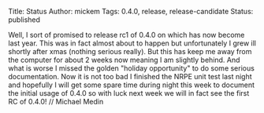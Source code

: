 Title: Status
Author: mickem
Tags: 0.4.0, release, release-candidate
Status: published

Well, I sort of promised to release rc1 of 0.4.0 on which has now become
last year. This was in fact almost about to happen but unfortunately I
grew ill shortly after xmas (nothing serious really). But this has keep
me away from the computer for about 2 weeks now meaning I am slightly
behind. And what is worse I missed the golden "holiday opportunity" to
do some serious documentation. Now it is not too bad I finished the NRPE
unit test last night and hopefully I will get some spare time during
night this week to document the initial usage of 0.4.0 so with luck next
week we will in fact see the first RC of 0.4.0! // Michael Medin

